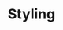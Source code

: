 ---
title: Styling
linkTitle: Styling
nav_weight: 4
nav_icon:
  vendor: bs
  name: book
  color: indigo
featured: true
images:
  - frontend.png
---